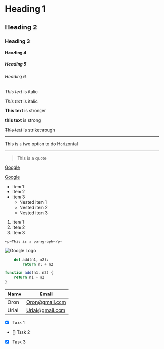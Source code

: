 <!-- Headings -->

# Heading 1
## Heading 2
### Heading 3
#### Heading 4
##### Heading 5
###### Heading 6

<!-- Italics -->
*This text* is italic

_This text_ is italic

<!-- Strong -->
**This text** is stronger

__this text__ is strong

<!-- Strikethrough -->
~~This text~~ is strikethrough

<!-- Horizontal Rule -->

<!-- This is a one option to do Horizontal -->
--- 

This is a two option to do Horizontal
___

<!-- Blockquote -->

> This is a quote

<!-- Links -->

[Google](http://www.google.com)

[Google](http://www.google.com
"Google")

<!-- UL -->
* Item 1
* Item 2
* Item 3
    * Nested item 1
    * Nested item 2
    * Nested item 3


<!-- OL -->
1. Item 1
2. Item 2
3. Item 3


<!-- Inline Code block -->
`<p>This is a paragraph</p>`

<!-- Images -->
![Google Logo](https://e7.pngegg.com/pngimages/344/344/png-clipart-google-logo-google-logo-g-suite-google-text-logo.png)


<!-- Github Markdown -->

<!-- Code Blocks -->

```python
    def add(n1, n2):
        return n1 + n2
```

```javascript
function add(n1, n2) {
    return n1 + n2
}
```

<!-- Tables -->

| Name     | Email          |
| -------- | -------------- |
| Oron     | Oron@gmail.com |
| Urial    | Urial@gmail.com |


<!-- Task List -->

* [x] Task 1
* [] Task 2
* [x] Task 3